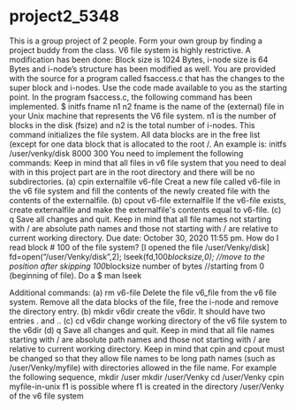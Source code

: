 # project2_5348
This is a group project of 2 people. Form your own group by finding a project buddy from the class.
V6 file system is highly restrictive. A modification has been done: Block size is 1024 Bytes, i-node size is 64 Bytes and i-node’s structure has been modified as well.
You are provided with the source for a program called fsaccess.c that has the changes to the super block and i-nodes. Use the code made available to you as the starting point.
In the program fsaccess.c, the following command has been implemented.
$ initfs fname n1 n2
fname is the name of the (external) file in your Unix machine that represents the V6 file system.
n1 is the number of blocks in the disk (fsize) and n2 is the total number of i-nodes.
This command initializes the file system. All data blocks are in the free list (except for one data block that is allocated to the root /.
An example is: initfs /user/venky/disk 8000 300
You need to implement the following commands: Keep in mind that all files in v6 file system that you need to deal with in this project part are in the root directory and there will be no subdirectories.
(a) cpin externalfile v6-file
Creat a new file called v6-file in the v6 file system and fill the contents of the newly created file with the contents of the externalfile.
(b) cpout v6-file externalfile
If the v6-file exists, create externalfile and make the externalfile's contents equal to v6-file.
(c) q
Save all changes and quit. Keep in mind that all file names not starting with / are absolute path names and those not starting with / are relative to current working directory. Due date: October 30, 2020 11:55 pm.
How do I read block # 100 of the file system? [I opened the file /user/Venky/disk]
fd=open(“/user/Venky/disk”,2);
lseek(fd,100*blocksize,0); //move to the position after skipping 100*blocksize number of bytes //starting from 0 (beginning of file). Do a $ man lseek

Additional commands: 
(a) rm v6-file
Delete the file v6_file from the v6 file system.
Remove all the data blocks of the file, free the i-node and remove the directory entry.
(b) mkdir v6dir
create the v6dir. It should have two entries . and ..
(c) cd v6dir
change working directory of the v6 file system to the v6dir
(d) q
Save all changes and quit. Keep in mind that all file names starting with / are absolute path names and those not starting with / are relative to current working directory.
Keep in mind that cpin and cpout must be changed so that they allow file names to be long path names (such as /user/Venky/myfile) with directories allowed in the file name.
For example the following sequence,
mkdir /user
mkdir /user/Venky
cd /user/Venky
cpin myfile-in-unix f1
is possible where f1 is created in the directory /user/Venky of the v6 file system
